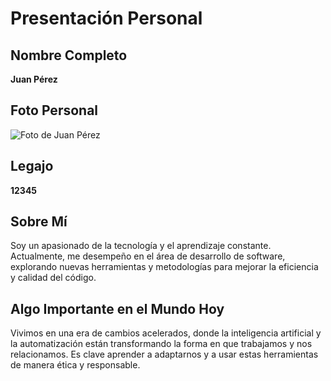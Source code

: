 # Presentación Personal

## Nombre Completo
**Juan Pérez**

## Foto Personal
![Foto de Juan Pérez](foto.jpg)

## Legajo
**12345**

## Sobre Mí
Soy un apasionado de la tecnología y el aprendizaje constante. Actualmente, me desempeño en el área de desarrollo de software, explorando nuevas herramientas y metodologías para mejorar la eficiencia y calidad del código.

## Algo Importante en el Mundo Hoy
Vivimos en una era de cambios acelerados, donde la inteligencia artificial y la automatización están transformando la forma en que trabajamos y nos relacionamos. Es clave aprender a adaptarnos y a usar estas herramientas de manera ética y responsable.

